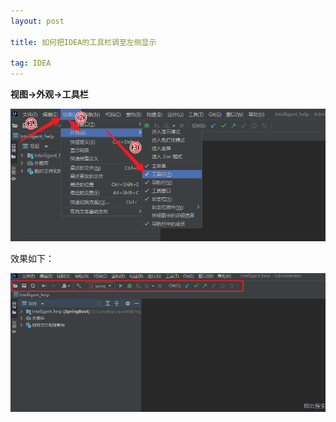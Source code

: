```yaml
---
layout: post

title: 如何把IDEA的工具栏调至左侧显示

tag: IDEA
---
```


**视图→外观→工具栏**

![1719588990326](/images/posts/IDEA/How_to_Move_IDEA_Toolbar_to_the_Left_Display/1719588990326.jpg)

效果如下：

![1719588981733](/images/posts/IDEA/How_to_Move_IDEA_Toolbar_to_the_Left_Display/1719588981733.jpg)